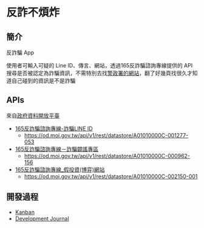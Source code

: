# 反詐不煩炸

## 簡介
反詐騙 App  

使用者可輸入可疑的 Line ID、傳言、網站，透過165反詐騙諮詢專線提供的 API 搜尋是否被認定為詐騙資訊，不需特別去找[警政署的網站](https://165.npa.gov.tw/#/)，翻了好幾頁找很久才知道自己碰到的資訊是不是詐騙

## APIs
來自[政府資料開放平臺](https://data.gov.tw/)
- [165反詐騙諮詢專線-詐騙LINE ID](https://data.gov.tw/dataset/78432)
  - https://od.moi.gov.tw/api/v1/rest/datastore/A01010000C-001277-053
- [165反詐騙諮詢專線－詐騙闢謠專區](https://data.gov.tw/dataset/38262)
  - https://od.moi.gov.tw/api/v1/rest/datastore/A01010000C-000962-156
- [165反詐騙諮詢專線_假投資(博弈)網站](https://data.gov.tw/dataset/160055)
  - https://od.moi.gov.tw/api/v1/rest/datastore/A01010000C-002150-001

## 開發過程
- [Kanban](https://volcano-equipment-e0e.notion.site/7d963c838f1946a3b1b235fafe845b48?v=04198f69aa1c410cb8c376de46fe85e4)
- [Development Journal](https://volcano-equipment-e0e.notion.site/Development-Journal-aa5418ba93994006815769caaac1df79)
